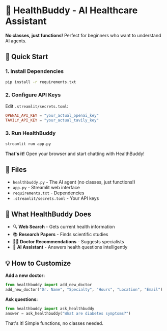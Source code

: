 # 🏥 HealthBuddy - AI Healthcare Assistant

**No classes, just functions!** Perfect for beginners who want to understand AI agents.

## 🚀 Quick Start

### 1. Install Dependencies
```bash
pip install -r requirements.txt
```

### 2. Configure API Keys
Edit `.streamlit/secrets.toml`:
```toml
OPENAI_API_KEY = "your_actual_openai_key"
TAVILY_API_KEY = "your_actual_tavily_key"
```

### 3. Run HealthBuddy
```bash
streamlit run app.py
```

**That's it!** Open your browser and start chatting with HealthBuddy!

## 📁 Files

- `healthbuddy.py` - The AI agent (no classes, just functions!)
- `app.py` - Streamlit web interface
- `requirements.txt` - Dependencies
- `.streamlit/secrets.toml` - Your API keys

## 🎯 What HealthBuddy Does

- 🔍 **Web Search** - Gets current health information
- 📚 **Research Papers** - Finds scientific studies
- 👨‍⚕️ **Doctor Recommendations** - Suggests specialists
- 🤖 **AI Assistant** - Answers health questions intelligently

## 💡 How to Customize

**Add a new doctor:**
```python
from healthbuddy import add_new_doctor
add_new_doctor("Dr. Name", "Specialty", "Hours", "Location", "Email")
```

**Ask questions:**
```python
from healthbuddy import ask_healthbuddy
answer = ask_healthbuddy("What are diabetes symptoms?")
```

That's it! Simple functions, no classes needed.
